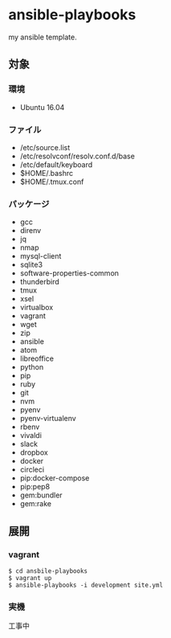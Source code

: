 # ansible-playbooks
my ansible template.

## 対象
### 環境
- Ubuntu 16.04

### ファイル
- /etc/source.list
- /etc/resolvconf/resolv.conf.d/base
- /etc/default/keyboard
- $HOME/.bashrc
- $HOME/.tmux.conf

### パッケージ
- gcc
- direnv
- jq
- nmap
- mysql-client
- sqlite3
- software-properties-common
- thunderbird
- tmux
- xsel
- virtualbox
- vagrant
- wget
- zip
- ansible
- atom
- libreoffice
- python
- pip
- ruby
- git
- nvm
- pyenv
- pyenv-virtualenv
- rbenv
- vivaldi
- slack
- dropbox
- docker
- circleci
- pip:docker-compose
- pip:pep8
- gem:bundler
- gem:rake

## 展開
### vagrant
```
$ cd ansbile-playbooks
$ vagrant up
$ ansible-playbooks -i development site.yml
```

### 実機
工事中
